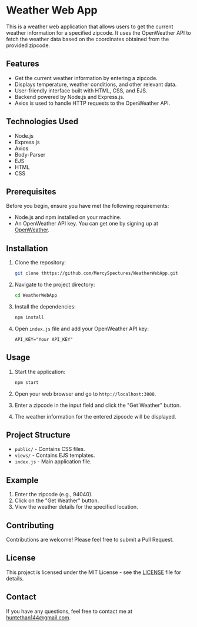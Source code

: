 # Weather Web App

This is a weather web application that allows users to get the current weather information for a specified zipcode. It uses the OpenWeather API to fetch the weather data based on the coordinates obtained from the provided zipcode.

## Features

- Get the current weather information by entering a zipcode.
- Displays temperature, weather conditions, and other relevant data.
- User-friendly interface built with HTML, CSS, and EJS.
- Backend powered by Node.js and Express.js.
- Axios is used to handle HTTP requests to the OpenWeather API.

## Technologies Used

- Node.js
- Express.js
- Axios
- Body-Parser
- EJS
- HTML
- CSS

## Prerequisites

Before you begin, ensure you have met the following requirements:

- Node.js and npm installed on your machine.
- An OpenWeather API key. You can get one by signing up at [OpenWeather](https://home.openweathermap.org/users/sign_up).

## Installation

1. Clone the repository:
    ```sh
    git clone thttps://github.com/MercySpectures/WeatherWebApp.git
    ```
2. Navigate to the project directory:
    ```sh
    cd WeatherWebApp
    ```
3. Install the dependencies:
    ```sh
    npm install
    ```
4. Open `index.js` file and add your OpenWeather API key:
    ```env
    API_KEY="Your API_KEY"
    ```

## Usage

1. Start the application:
    ```sh
    npm start
    ```
2. Open your web browser and go to `http://localhost:3000`.

3. Enter a zipcode in the input field and click the "Get Weather" button.

4. The weather information for the entered zipcode will be displayed.

## Project Structure

- `public/` - Contains CSS files.
- `views/` - Contains EJS templates.
- `index.js` - Main application file.

## Example

1. Enter the zipcode (e.g., 94040).
2. Click on the "Get Weather" button.
3. View the weather details for the specified location.

## Contributing

Contributions are welcome! Please feel free to submit a Pull Request.

## License

This project is licensed under the MIT License - see the [LICENSE](LICENSE) file for details.

## Contact

If you have any questions, feel free to contact me at huntethan144@gmail.com.
